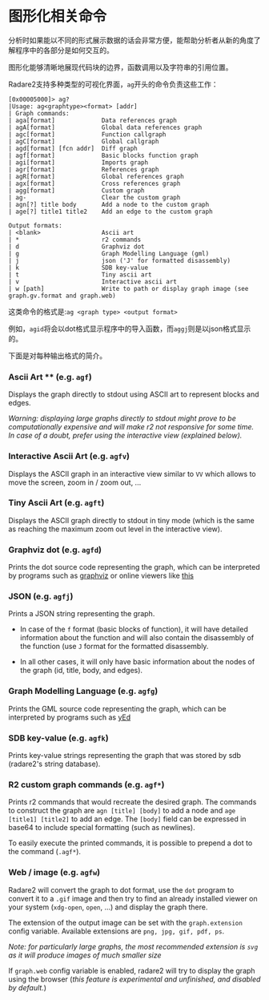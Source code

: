 # 图形化相关命令

分析时如果能以不同的形式展示数据的话会非常方便，能帮助分析者从新的角度了解程序中的各部分是如何交互的。

图形化能够清晰地展现代码块的边界，函数调用以及字符串的引用位置。

Radare2支持多种类型的可视化界面，`ag`开头的命令负责这些工作：
```
[0x00005000]> ag?
|Usage: ag<graphtype><format> [addr]
| Graph commands:
| aga[format]             Data references graph
| agA[format]             Global data references graph
| agc[format]             Function callgraph
| agC[format]             Global callgraph
| agd[format] [fcn addr]  Diff graph
| agf[format]             Basic blocks function graph
| agi[format]             Imports graph
| agr[format]             References graph
| agR[format]             Global references graph
| agx[format]             Cross references graph
| agg[format]             Custom graph
| ag-                     Clear the custom graph
| agn[?] title body       Add a node to the custom graph
| age[?] title1 title2    Add an edge to the custom graph

Output formats:
| <blank>                 Ascii art
| *                       r2 commands
| d                       Graphviz dot
| g                       Graph Modelling Language (gml)
| j                       json ('J' for formatted disassembly)
| k                       SDB key-value
| t                       Tiny ascii art
| v                       Interactive ascii art
| w [path]                Write to path or display graph image (see graph.gv.format and graph.web)
```

这类命令的格式是:`ag <graph type> <output format>`

例如，`agid`将会以dot格式显示程序中的导入函数，而`aggj`则是以json格式显示的。

下面是对每种输出格式的简介。

### Ascii Art ** (e.g. `agf`)

Displays the graph directly to stdout using ASCII art to represent blocks and edges.

_Warning: displaying large graphs directly to stdout might prove to be computationally expensive and will make r2 not responsive for some time. In case of a doubt, prefer using the interactive view (explained below)._

### Interactive Ascii Art (e.g. `agfv`)

Displays the ASCII graph in an interactive view similar to `VV` which allows to move the screen, zoom in / zoom out, ...

### Tiny Ascii Art (e.g. `agft`)

Displays the ASCII graph directly to stdout in tiny mode (which is the same as reaching the maximum zoom out level in the interactive view).

### Graphviz dot	(e.g. `agfd`)

Prints the dot source code representing the graph, which can be interpreted by programs such as [graphviz](https://graphviz.gitlab.io/download/) or online viewers like [this](http://www.webgraphviz.com/)

### JSON	(e.g. `agfj`)

Prints a JSON string representing the graph.

- In case of the `f` format (basic blocks of function), it will have detailed information about the function and will also contain the disassembly of the function (use `J` format for the formatted disassembly.

- In all other cases, it will only have basic information about the nodes of the graph (id, title, body, and edges).

### Graph Modelling Language (e.g. `agfg`)

Prints the GML source code representing the graph, which can be interpreted by programs such as [yEd](https://www.yworks.com/products/yed/download)

### SDB key-value (e.g. `agfk`)

Prints key-value strings representing the graph that was stored by sdb (radare2's string database).

### R2 custom graph commands (e.g. `agf*`)

Prints r2 commands that would recreate the desired graph. The commands to construct the graph are `agn [title] [body]` to add a node and `age [title1] [title2]` to add an edge.
The `[body]` field can be expressed in base64 to include special formatting (such as newlines).

To easily execute the printed commands, it is possible to prepend a dot to the command (`.agf*`).

### Web / image	(e.g. `agfw`)

Radare2 will convert the graph to dot format, use the `dot` program to convert it to a `.gif` image and then try to find an already installed viewer on your system (`xdg-open`, `open`, ...) and display the graph there.

The extension of the output image can be set with the `graph.extension` config variable. Available extensions are `png, jpg, gif, pdf, ps`.

_Note: for particularly large graphs, the most recommended extension is `svg` as it will produce images of much smaller size_

If `graph.web` config variable is enabled, radare2 will try to display the graph using the browser (_this feature is experimental and unfinished, and
disabled by default._)

